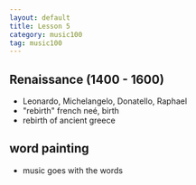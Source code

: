 ```yaml
---
layout: default
title: Lesson 5
category: music100
tag: music100
---
```


## Renaissance (1400 - 1600)

- Leonardo, Michelangelo, Donatello, Raphael
- "rebirth" french neé, birth
- rebirth of ancient greece

## word painting
- music goes with the words
